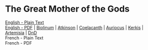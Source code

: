 # The Great Mother of the Gods

[English - Plain Text](full-text-english.md)  
[English - PDF](https://cdn.solaranamnesis.com/GrantShowerman/showerman_mother_gods_1901_english.pdf) | [Biolinum](https://cdn.solaranamnesis.com/GrantShowerman/showerman_mother_gods_1901_english_biolinum.pdf) | [Atkinson](https://cdn.solaranamnesis.com/GrantShowerman/showerman_mother_gods_1901_english_atkinson.pdf) | [Coelacanth](https://cdn.solaranamnesis.com/GrantShowerman/showerman_mother_gods_1901_english_coelacanth.pdf) | [Auriocus](https://cdn.solaranamnesis.com/GrantShowerman/showerman_mother_gods_1901_english_aurical.pdf) | [Kerkis](https://cdn.solaranamnesis.com/GrantShowerman/showerman_mother_gods_1901_english_kerkis.pdf) | [Artemisia](https://cdn.solaranamnesis.com/GrantShowerman/showerman_mother_gods_1901_english_artemisia.pdf) | [DnD](https://cdn.solaranamnesis.com/GrantShowerman/showerman_mother_gods_1901_english_dndcustom.pdf)  
French - Plain Text  
French - PDF  
